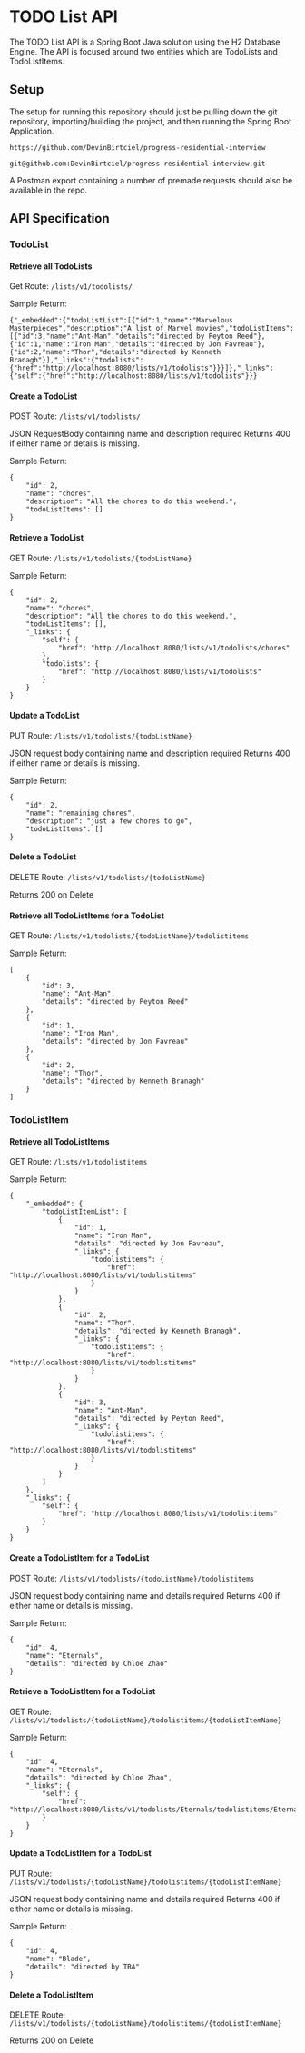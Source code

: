 # TODO List API

The TODO List API is a Spring Boot Java solution using the H2 Database Engine.
The API is focused around two entities which are TodoLists and TodoListItems.

## Setup

The setup for running this repository should just be pulling down the git repository,
importing/building the project, and then running the Spring Boot Application.

```
https://github.com/DevinBirtciel/progress-residential-interview
```

```
git@github.com:DevinBirtciel/progress-residential-interview.git
```

A Postman export containing a number of premade requests should also be available in the repo.

## API Specification

### TodoList

#### Retrieve all TodoLists
Get Route: ```/lists/v1/todolists/```

Sample Return:
```
{"_embedded":{"todoListList":[{"id":1,"name":"Marvelous Masterpieces","description":"A list of Marvel movies","todoListItems":[{"id":3,"name":"Ant-Man","details":"directed by Peyton Reed"},{"id":1,"name":"Iron Man","details":"directed by Jon Favreau"},{"id":2,"name":"Thor","details":"directed by Kenneth Branagh"}],"_links":{"todolists":{"href":"http://localhost:8080/lists/v1/todolists"}}}]},"_links":{"self":{"href":"http://localhost:8080/lists/v1/todolists"}}}
```

#### Create a TodoList
POST Route: ```/lists/v1/todolists/```

JSON RequestBody containing name and description required
Returns 400 if either name or details is missing.

Sample Return:
```
{
    "id": 2,
    "name": "chores",
    "description": "All the chores to do this weekend.",
    "todoListItems": []
}
```

#### Retrieve a TodoList
GET Route: ```/lists/v1/todolists/{todoListName}```

Sample Return:
```
{
    "id": 2,
    "name": "chores",
    "description": "All the chores to do this weekend.",
    "todoListItems": [],
    "_links": {
        "self": {
            "href": "http://localhost:8080/lists/v1/todolists/chores"
        },
        "todolists": {
            "href": "http://localhost:8080/lists/v1/todolists"
        }
    }
}
```

#### Update a TodoList
PUT Route: ```/lists/v1/todolists/{todoListName}```

JSON request body containing name and description required
Returns 400 if either name or details is missing.

Sample Return:
```
{
    "id": 2,
    "name": "remaining chores",
    "description": "just a few chores to go",
    "todoListItems": []
}
```

#### Delete a TodoList
DELETE Route: ```/lists/v1/todolists/{todoListName}```

Returns 200 on Delete

#### Retrieve all TodoListItems for a TodoList
GET Route: ```/lists/v1/todolists/{todoListName}/todolistitems```

Sample Return:
```
[
    {
        "id": 3,
        "name": "Ant-Man",
        "details": "directed by Peyton Reed"
    },
    {
        "id": 1,
        "name": "Iron Man",
        "details": "directed by Jon Favreau"
    },
    {
        "id": 2,
        "name": "Thor",
        "details": "directed by Kenneth Branagh"
    }
]
```
### TodoListItem

#### Retrieve all TodoListItems
GET Route: ```/lists/v1/todolistitems```

Sample Return:
```
{
    "_embedded": {
        "todoListItemList": [
            {
                "id": 1,
                "name": "Iron Man",
                "details": "directed by Jon Favreau",
                "_links": {
                    "todolistitems": {
                        "href": "http://localhost:8080/lists/v1/todolistitems"
                    }
                }
            },
            {
                "id": 2,
                "name": "Thor",
                "details": "directed by Kenneth Branagh",
                "_links": {
                    "todolistitems": {
                        "href": "http://localhost:8080/lists/v1/todolistitems"
                    }
                }
            },
            {
                "id": 3,
                "name": "Ant-Man",
                "details": "directed by Peyton Reed",
                "_links": {
                    "todolistitems": {
                        "href": "http://localhost:8080/lists/v1/todolistitems"
                    }
                }
            }
        ]
    },
    "_links": {
        "self": {
            "href": "http://localhost:8080/lists/v1/todolistitems"
        }
    }
}
```

#### Create a TodoListItem for a TodoList
POST Route: ```/lists/v1/todolists/{todoListName}/todolistitems```

JSON request body containing name and details required
Returns 400 if either name or details is missing.

Sample Return:
```
{
    "id": 4,
    "name": "Eternals",
    "details": "directed by Chloe Zhao"
}
```

#### Retrieve a TodoListItem for a TodoList
GET Route: ```/lists/v1/todolists/{todoListName}/todolistitems/{todoListItemName}```

Sample Return:
```
{
    "id": 4,
    "name": "Eternals",
    "details": "directed by Chloe Zhao",
    "_links": {
        "self": {
            "href": "http://localhost:8080/lists/v1/todolists/Eternals/todolistitems/Eternals"
        }
    }
}
```

#### Update a TodoListItem for a TodoList
PUT Route: ```/lists/v1/todolists/{todoListName}/todolistitems/{todoListItemName}```

JSON request body containing name and details required
Returns 400 if either name or details is missing.

Sample Return:
```
{
    "id": 4,
    "name": "Blade",
    "details": "directed by TBA"
}
```

#### Delete a TodoListItem
DELETE Route: ```/lists/v1/todolists/{todoListName}/todolistitems/{todoListItemName}```

Returns 200 on Delete
